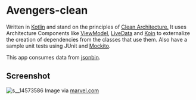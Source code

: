 # Avengers-clean
Written in <a href="https://kotlinlang.org/">Kotlin</a> and stand on the principles of <a href="https://blog.cleancoder.com/uncle-bob/2012/08/13/the-clean-architecture.html">Clean Architecture.</a>
It uses Architecture Components like <a href="https://developer.android.com/topic/libraries/architecture/viewmodel">ViewModel</a>,
<a href="https://developer.android.com/topic/libraries/architecture/livedata">LiveData</a>
and <a href="https://insert-koin.io/">Koin</a> to externalize the creation of dependencies from the classes that use them. 
Also have a sample unit tests using JUnit and 
<a href="https://site.mockito.org/">Mockito</a>.
<p>
This app consumes data from <a href="https://jsonbin.io/">jsonbin</a>.
<h2>Screenshot</h2>

![s__14573586](https://user-images.githubusercontent.com/3166803/53869625-26309400-402b-11e9-87bb-b57f69700334.jpg)
Image via <a href="https://www.marvel.com/">marvel.com</a>
